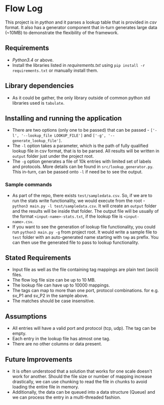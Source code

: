 # Flow Log
This project is in _python_ and it parses a lookup table that is provided in _csv_ format. It also has a generator component that in-turn generates large data (~10MB) to demonstrate the flexibility of the framework.

## Requirements
* _Python3.4_ or above.
* Install the libraries listed in *requirements.txt* using ```pip install -r requirements.txt``` or manually install them.

## Library dependencies
* As it could be gather, the only library outside of common python std libraries used is `tabulate`.

## Installing and running the application
* There are two options (only one to be passed) that can be passed - `['-l', '--lookup_file LOOKUP_FILE']` and `['-g', '--generate_lookup_file']`.
* The `-l` option takes a parameter, which is the path of fully qualified lookup file in csv format, that is to be parsed. All results will be written in `output` folder just under the project root.
* The `-g` option generates a file of 10k entries with limited set of labels and protocols. More details can be found in `src/lookup_generator.py`. This in-turn, can be passed onto `-l` if need be to see the output.


### Sample commands
* As part of the repo, there exists `test/sampledata.csv`. So, if we are to run the stats write functionality, we would execute from the root - `python3 main.py -l test/sampledata.csv`. It will create an `output` folder and the results will
be inside that folder. The output file will be usually of the format `<input-name>-stats.txt`, if the lookup file is `<input-name>.csv`.
* If you want to see the generation of lookup file functionality, you could run `python3 main.py -g` from project root. It would write a sample file to `test` folder with an auto-generated name starting with `tmp` as prefix. You can then 
use the generated file to pass to lookup functionality.


## Stated Requirements
* Input file as well as the file containing tag mappings are plain text (ascii) files.
* The flow log file size can be up to 10 MB. 
* The lookup file can have up to 10000 mappings. 
* The tags can map to more than one port, protocol combinations.  for e.g. sv_P1 and sv_P2 in the sample above. 
* The matches should be case insensitive.


## Assumptions
* All entries will have a valid port and protocol (tcp, udp). The tag can be empty. 
* Each entry in the lookup file has atmost one tag.
* There are no other columns or data present.

## Future Improvements
* It is often understood that a solution that works for one scale doesn't work for another. Should the file size or number of mapping increase drastically, we can use chunking to read the file in chunks to avoid loading the entire file in memory.
* Additionally, the data can be queued into a data structure (Queue) and we can process the entry in a multi-threaded fashion.
